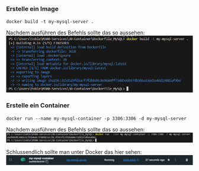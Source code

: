 ### **Erstelle ein Image**
```
docker build -t my-mysql-server .
```

Nachdem ausführen des Befehls sollte das so aussehen:
![Architecktur Docker](Screenshots/Dockerfile1.png)

### **Erstelle ein Container**
```
docker run --name my-mysql-container -p 3306:3306 -d my-mysql-server
```

Nachdem ausführen des Befehls sollte das so aussehen:
![Architecktur Docker](Screenshots/Dockerfile2.png)

Schlussendlich sollte man unter Docker das hier sehen:
![Architecktur Docker](Screenshots/Dockerfile3.png)
